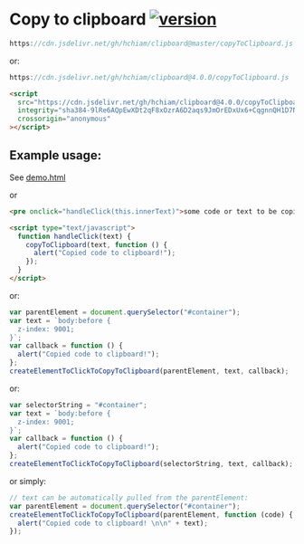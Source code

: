 # Copy to clipboard [![version](https://img.shields.io/github/release/hchiam/clipboard?style=flat-square)](https://github.com/hchiam/clipboard/releases)

```js
https://cdn.jsdelivr.net/gh/hchiam/clipboard@master/copyToClipboard.js
```

or:

```js
https://cdn.jsdelivr.net/gh/hchiam/clipboard@4.0.0/copyToClipboard.js
```

```html
<script
  src="https://cdn.jsdelivr.net/gh/hchiam/clipboard@4.0.0/copyToClipboard.js"
  integrity="sha384-9lRe6AQpEwXDt2qF8xOzrA6D2aqs9JmOrEDxUx6+CqgnnQH1D7NjUFEcP9Y5Uv7w"
  crossorigin="anonymous"
></script>
```

## Example usage:

See [demo.html](https://github.com/hchiam/clipboard/blob/master/demo.html)

or

```html
<pre onclick="handleClick(this.innerText)">some code or text to be copied</pre>

<script type="text/javascript">
  function handleClick(text) {
    copyToClipboard(text, function () {
      alert("Copied code to clipboard!");
    });
  }
</script>
```

or:

```js
var parentElement = document.querySelector("#container");
var text = `body:before {
  z-index: 9001;
}`;
var callback = function () {
  alert("Copied code to clipboard!");
};
createElementToClickToCopyToClipboard(parentElement, text, callback);
```

or:

```js
var selectorString = "#container";
var text = `body:before {
  z-index: 9001;
}`;
var callback = function () {
  alert("Copied code to clipboard!");
};
createElementToClickToCopyToClipboard(selectorString, text, callback);
```

or simply:

```js
// text can be automatically pulled from the parentElement:
var parentElement = document.querySelector("#container");
createElementToClickToCopyToClipboard(parentElement, function (code) {
  alert("Copied code to clipboard! \n\n" + text);
});
```
